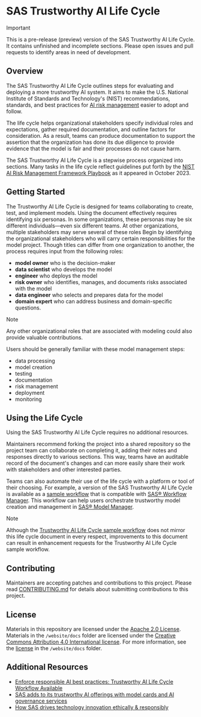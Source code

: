 # SAS Trustworthy AI Life Cycle

> [!IMPORTANT]
> This is a pre-release (preview) version of the SAS Trustworthy AI Life Cycle.
> It contains unfinished and incomplete sections.
> Please open issues and pull requests to identify areas in need of development.

## Overview
The SAS Trustworthy AI Life Cycle outlines steps for evaluating and deploying a more trustworthy AI system.
It aims to make the U.S. National Institute of Standards and Technology's (NIST) recommendations, standards, and best practices for [AI risk management](https://airc.nist.gov/AI_RMF_Knowledge_Base/AI_RMF) easier to adopt and follow.

The life cycle helps organizational stakeholders specify individual roles and expectations, gather required documentation, and outline factors for consideration.
As a result, teams can produce documentation to support the assertion that the organization has done its due diligence to provide evidence that the model is fair and their processes do not cause harm.

The SAS Trustworthy AI Life Cycle is a stepwise process organized into sections.
Many tasks in the life cycle reflect guidelines put forth by the [NIST AI Risk Management Framework Playbook](https://www.nist.gov/itl/ai-risk-management-framework) as it appeared in October 2023.

## Getting Started
The Trustworthy AI Life Cycle is designed for teams collaborating to create, test, and implement models.
Using the document effectively requires identifying six personas.
In some organizations, these personas may be six different individuals—even six different teams.
At other organizations, multiple stakeholders may serve several of these roles
Begin by identifying the organizational stakeholders who will carry certain responsibilities for the model project.
Though titles can differ from one organization to another, the process requires input from the following roles:

* **model owner** who is the decision-maker
* **data scientist** who develops the model
* **engineer** who deploys the model
* **risk owner** who identifies, manages, and documents risks associated with the model
* **data engineer** who selects and prepares data for the model
* **domain expert** who can address business and domain-specific questions. 

> [!NOTE]
> Any other organizational roles that are associated with modeling could also provide valuable contributions.

Users should be generally familiar with these model management steps:

* data processing
* model creation
* testing
* documentation
* risk management
* deployment
* monitoring

## Using the Life Cycle
Using the SAS Trustworthy AI Life Cycle requires no additional resources.

Maintainers recommend forking the project into a shared repository so the project team can collaborate on completing it, adding their notes and responses directly to various sections.
This way, teams have an auditable record of the document's changes and can more easily share their work with stakeholders and other interested parties.

Teams can also automate their use of the life cycle with a platform or tool of their choosing.
For example, a version of the SAS Trustworthy AI Life Cycle is available as a [sample workflow](https://github.com/sassoftware/model-management-resources/tree/main/samples/Workflow_Integration/Trustworthy_AI_Life_Cycle) that is compatible with [SAS® Workflow Manager](https://support.sas.com/en/software/workflow-manager-support.html).
This workflow can help users orchestrate trustworthy model creation and management in [SAS® Model Manager](https://www.sas.com/en_us/software/model-manager.html).

> [!NOTE]
> Although the [Trustworthy AI Life Cycle sample workflow](https://github.com/sassoftware/model-management-resources/tree/main/samples/Workflow_Integration/Trustworthy_AI_Life_Cycle) does not mirror this life cycle document in every respect, improvements to this document can result in enhancement requests for the Trustworthy AI Life Cycle sample workflow.

## Contributing
Maintainers are accepting patches and contributions to this project.
Please read [CONTRIBUTING.md](CONTRIBUTING.md) for details about submitting contributions to this project.

## License
Materials in this repository are licensed under the [Apache 2.0 License](LICENSE).
Materials in the `/website/docs` folder are licensed under the [Creative Commons Attribution 4.0 International license](https://creativecommons.org/licenses/by/4.0/).
For more information, see the [license](website/docs/LICENSE.md) in the `/website/docs` folder.

## Additional Resources

* [Enforce responsible AI best practices: Trustworthy AI Life Cycle Workflow Available](https://communities.sas.com/t5/SAS-Communities-Library/Enforce-Responsible-AI-Best-Practices-Trustworthy-AI-Life-Cycle/ta-p/912717)
* [SAS adds to its trustworthy AI offerings with model cards and AI governance services](https://www.sas.com/en_us/news/press-releases/2024/april/trustworthy-ai-governance-model-cards.html)
* [How SAS drives technology innovation ethically & responsibly](https://www.sas.com/en_us/company-information/innovation/responsible-innovation.html)
